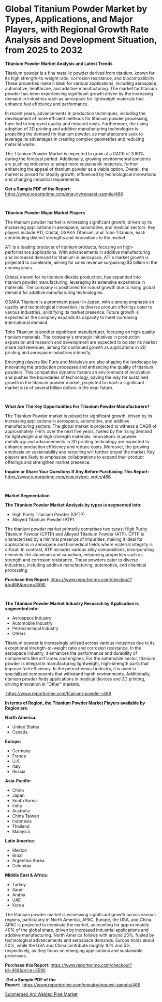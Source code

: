 <p><h1>Global Titanium Powder Market by Types, Applications, and Major Players, with Regional Growth Rate Analysis and Development Situation, from 2025 to 2032</h1></p><p><strong>Titanium Powder Market Analysis and Latest Trends</strong></p>
<p><p>Titanium powder is a fine metallic powder derived from titanium, known for its high strength-to-weight ratio, corrosion resistance, and biocompatibility. These properties make it ideal for various applications, including aerospace, automotive, healthcare, and additive manufacturing. The market for titanium powder has been experiencing significant growth driven by the increasing demand in industries such as aerospace for lightweight materials that enhance fuel efficiency and performance.</p><p>In recent years, advancements in production techniques, including the development of more efficient methods for titanium powder processing, have led to improved quality and reduced costs. Furthermore, the rising adoption of 3D printing and additive manufacturing technologies is propelling the demand for titanium powder, as manufacturers seek to leverage its advantages in creating complex geometries and reducing material waste.</p><p>The Titanium Powder Market is expected to grow at a CAGR of 3.60% during the forecast period. Additionally, growing environmental concerns are pushing industries to adopt more sustainable materials, further enhancing the appeal of titanium powder as a viable option. Overall, the market is poised for steady growth, influenced by technological innovations and changing industrial requirements.</p></p>
<p><strong>Get a Sample PDF of the Report:&nbsp;</strong> <a href="https://www.reportprime.com/enquiry/request-sample/466?utm_campaign=2927&utm_medium=2&utm_source=Github&utm_content=ia&utm_term=18032025&utm_id=titanium-powder">https://www.reportprime.com/enquiry/request-sample/466</a></p>
<p>&nbsp;</p>
<p><strong>Titanium Powder Major Market Players</strong></p>
<p><p>The titanium powder market is witnessing significant growth, driven by its increasing applications in aerospace, automotive, and medical sectors. Key players include ATI, Cristal, OSAKA Titanium, and Toho Titanium, each contributing distinct strengths and innovations to the market.</p><p>ATI is a leading producer of titanium products, focusing on high-performance applications. With advancements in additive manufacturing and increased demand for titanium in aerospace, ATI's market growth is projected to accelerate, aiming for sales revenue surpassing $5 billion in the coming years.</p><p>Cristal, known for its titanium dioxide production, has expanded into titanium powder manufacturing, leveraging its extensive experience in materials. The company is positioned for robust growth due to rising global demand for additive manufacturing technologies.</p><p>OSAKA Titanium is a prominent player in Japan, with a strong emphasis on quality and technological innovation. Its diverse product offerings cater to various industries, solidifying its market presence. Future growth is expected as the company expands its capacity to meet increasing international demand.</p><p>Toho Titanium is another significant manufacturer, focusing on high-quality titanium materials. The company's strategic initiatives in production expansion and research and development are expected to bolster its market share and revenues, aiming for continued growth as applications in 3D printing and aerospace industries intensify.</p><p>Emerging players like Puris and Metalysis are also shaping the landscape by innovating the production processes and enhancing the quality of titanium powders. This competitive dynamic fosters an environment of innovation and pushes the boundaries of technology, paving the way for sustained growth in the titanium powder market, projected to reach a significant market size of several billion dollars in the near future.</p></p>
<p>&nbsp;</p>
<p><strong>What Are The Key Opportunities For Titanium Powder Manufacturers?</strong></p>
<p><p>The Titanium Powder market is poised for significant growth, driven by its increasing applications in aerospace, automotive, and additive manufacturing sectors. The global market is projected to witness a CAGR of approximately 7-9% over the next five years, fueled by the rising demand for lightweight and high-strength materials. Innovations in powder metallurgy and advancements in 3D printing technology are expected to enhance production efficiency and reduce costs. Moreover, the growing emphasis on sustainability and recycling will further propel the market. Key players are likely to emphasize collaborations to expand their product offerings and strengthen market presence.</p></p>
<p><strong>Inquire or Share Your Questions If Any Before Purchasing This Report:</strong> <a href="https://www.reportprime.com/enquiry/pre-order/466?utm_campaign=2927&utm_medium=2&utm_source=Github&utm_content=ia&utm_term=18032025&utm_id=titanium-powder">https://www.reportprime.com/enquiry/pre-order/466</a></p>
<p>&nbsp;</p>
<p><strong>Market Segmentation</strong></p>
<p><strong>The Titanium Powder Market Analysis by types is segmented into:</strong></p>
<p><ul><li>High Purity Titanium Powder (CPTP)</li><li>Alloyed Titanium Powder (ATP)</li></ul></p>
<p><p>The titanium powder market primarily comprises two types: High Purity Titanium Powder (CPTP) and Alloyed Titanium Powder (ATP). CPTP is characterized by a minimal presence of impurities, making it ideal for applications in aerospace and biomedical fields where material integrity is critical. In contrast, ATP includes various alloy compositions, incorporating elements like aluminum and vanadium, enhancing properties such as strength and corrosion resistance. These powders cater to diverse industries, including additive manufacturing, automotive, and chemical processing.</p></p>
<p><strong>Purchase this Report:&nbsp;</strong><a href="https://www.reportprime.com/checkout?id=466&price=3590&utm_campaign=2927&utm_medium=2&utm_source=Github&utm_content=ia&utm_term=18032025&utm_id=titanium-powder">https://www.reportprime.com/checkout?id=466&price=3590</a></p>
<p>&nbsp;</p>
<p><strong>The Titanium Powder Market Industry Research by Application is segmented into:</strong></p>
<p><ul><li>Aerospace Industry</li><li>Automobile Industry</li><li>Petrochemical Industry</li><li>Others</li></ul></p>
<p><p>Titanium powder is increasingly utilized across various industries due to its exceptional strength-to-weight ratio and corrosion resistance. In the aerospace industry, it enhances the performance and durability of components like airframes and engines. For the automobile sector, titanium powder is integral in manufacturing lightweight, high-strength parts that improve fuel efficiency. In the petrochemical industry, it is used in specialized components that withstand harsh environments. Additionally, titanium powder finds applications in medical devices and 3D printing, driving innovation in "Other" markets.</p></p>
<p><a href="https://www.reportprime.com/titanium-powder-r466?utm_campaign=2927&utm_medium=2&utm_source=Github&utm_content=ia&utm_term=18032025&utm_id=titanium-powder">&nbsp;https://www.reportprime.com/titanium-powder-r466</a></p>
<p><strong>In terms of Region, the Titanium Powder Market Players available by Region are:</strong></p>
<p>
    <p> <strong> North America: </strong>
        <ul>
            <li>United States</li>
            <li>Canada</li>
        </ul>
        </p> 
    <p> <strong> Europe: </strong>
        <ul>
            <li>Germany</li>
            <li>France</li>
            <li>U.K.</li>
            <li>Italy</li>
            <li>Russia</li>
        </ul>
        </p> 
    <p> <strong> Asia-Pacific: </strong>
        <ul>
            <li>China</li>
            <li>Japan</li>
            <li>South Korea</li>
            <li>India</li>
            <li>Australia</li>
            <li>China Taiwan</li>
            <li>Indonesia</li>
            <li>Thailand</li>
            <li>Malaysia</li>
        </ul>
        </p> 
    <p> <strong> Latin America: </strong>
        <ul>
            <li>Mexico</li>
            <li>Brazil</li>
            <li>Argentina Korea</li>
            <li>Colombia</li>
        </ul>
        </p> 
    <p> <strong> Middle East & Africa: </strong>
        <ul>
            <li>Turkey</li>
            <li>Saudi</li>
            <li>Arabia</li>
            <li>UAE</li>
            <li>Korea</li>
        </ul>
    </p>
    </p>
<p><p>The titanium powder market is witnessing significant growth across various regions, particularly in North America, APAC, Europe, the USA, and China. APAC is projected to dominate the market, accounting for approximately 40% of the global share, driven by increased industrial applications and additive manufacturing. North America follows with around 25%, fueled by technological advancements and aerospace demands. Europe holds about 20%, while the USA and China contribute roughly 10% and 5%, respectively, as they focus on emerging applications and sustainable processes.</p></p>
<p><strong>Purchase this Report: </strong><a href="https://www.reportprime.com/checkout?id=466&price=3590&utm_campaign=2927&utm_medium=2&utm_source=Github&utm_content=ia&utm_term=18032025&utm_id=titanium-powder">https://www.reportprime.com/checkout?id=466&price=3590</a></p>
<p>&nbsp;<strong>Get a Sample PDF of the Report:&nbsp;&nbsp;</strong><a href="https://www.reportprime.com/enquiry/request-sample/466?utm_campaign=2927&utm_medium=2&utm_source=Github&utm_content=ia&utm_term=18032025&utm_id=titanium-powder">https://www.reportprime.com/enquiry/request-sample/466</a></p>
<p><strong></strong></p>
<p><p><a href="https://github.com/ccreola81/Market-Research-Report-List-1/blob/main/submerged-arc-welded-pipe-market.md?utm_campaign=2927&utm_medium=2&utm_source=Github&utm_content=ia&utm_term=18032025&utm_id=titanium-powder">Submerged Arc Welded Pipe Market</a></p></p>